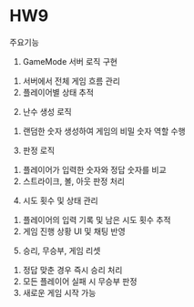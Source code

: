 # HW9

주요기능

1. GameMode 서버 로직 구현
1) 서버에서 전체 게임 흐름 관리
2) 플레이어별 상태 추적

2. 난수 생성 로직
1) 랜덤한 숫자 생성하여 게임의 비밀 숫자 역할 수행

3. 판정 로직
1) 플레이어가 입력한 숫자와 정답 숫자를 비교
2) 스트라이크, 볼, 아웃 판정 처리
  
4. 시도 횟수 및 상태 관리
1) 플레이어의 입력 기록 및 남은 시도 횟수 추적
2) 게임 진행 상황 UI 및 채팅 반영

5. 승리, 무승부, 게임 리셋
1) 정답 맞춘 경우 즉시 승리 처리
2) 모든 플레이어 실패 시 무승부 판정
3) 새로운 게임 시작 가능
